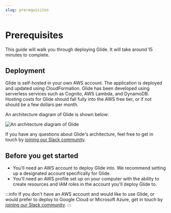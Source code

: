 ```yaml
---
slug: prerequisites
---
```


# Prerequisites

This guide will walk you through deploying Glide. It will take around 15 minutes to complete.

## Deployment

Glide is self-hosted in your own AWS account. The application is deployed and updated using CloudFormation. Glide has been developed using serverless services such as Cognito, AWS Lambda, and DynamoDB. Hosting costs for Glide should fall fully into the AWS free tier, or if not should be a few dollars per month.

An architecture diagram of Glide is shown below:

![An architecture diagram of Glide](/img/common-fate-getting-started/architecture.png)

If you have any questions about Glide's architecture, feel free to get in touch by [joining our Slack community](https://join.slack.com/t/commonfatecommunity/shared_invite/zt-q4m96ypu-_gYlRWD3k5rIsaSsqP7QMg).

## Before you get started

- You'll need an AWS account to deploy Glide into. We recommend setting up a designated account specifically for Glide.
- You'll need an AWS profile set up on your computer with the ability to create resources and IAM roles in the account you'll deploy Glide to.

:::info
If you don't have an AWS account and would like to use Glide, or would prefer to deploy to Google Cloud or Microsoft Azure, get in touch by [joining our Slack community](https://join.slack.com/t/commonfatecommunity/shared_invite/zt-q4m96ypu-_gYlRWD3k5rIsaSsqP7QMg).
:::
